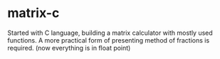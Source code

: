 # matrix-c
Started with C language, building a matrix calculator with mostly used functions. A more practical form of presenting method of fractions is required. (now everything is in float point)
